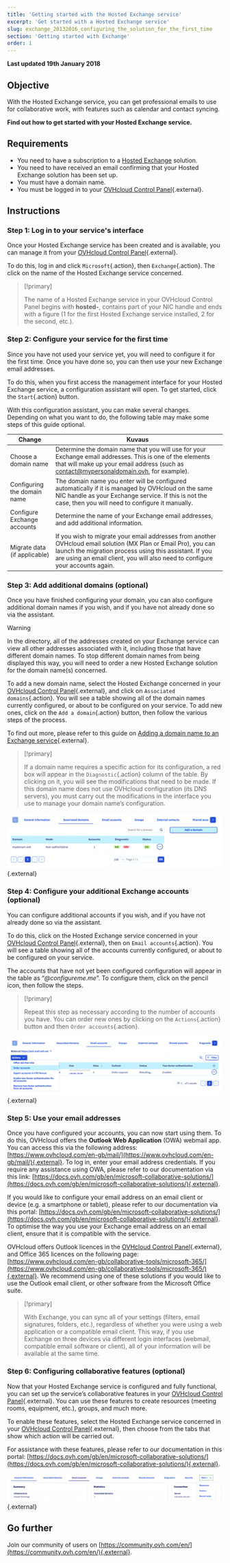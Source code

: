 ```yaml
---
title: 'Getting started with the Hosted Exchange service'
excerpt: 'Get started with a Hosted Exchange service'
slug: exchange_20132016_configuring_the_solution_for_the_first_time
section: 'Getting started with Exchange'
order: 1
---
```


**Last updated 19th January 2018**

## Objective

With the Hosted Exchange service, you can get professional emails to use for collaborative work, with features such as calendar and contact syncing.

**Find out how to get started with your Hosted Exchange service.**

## Requirements

- You need to have a subscription to a [Hosted Exchange](https://www.ovhcloud.com/en-gb/emails/hosted-exchange/) solution.
- You need to have received an email confirming that your Hosted Exchange solution has been set up.
- You must have a domain name.
- You must be logged in to your [OVHcloud Control Panel](https://www.ovh.com/auth/?action=gotomanager&from=https://www.ovh.co.uk/&ovhSubsidiary=GB){.external}.

## Instructions

### Step 1: Log in to your service's interface

Once your Hosted Exchange service has been created and is available, you can manage it from your [OVHcloud Control Panel](https://www.ovh.com/auth/?action=gotomanager&from=https://www.ovh.co.uk/&ovhSubsidiary=GB){.external}.

To do this, log in and click `Microsoft`{.action}, then `Exchange`{.action}. The click on the name of the Hosted Exchange service concerned.

> [!primary]
>
> The name of a Hosted Exchange service in your OVHcloud Control Panel begins with **hosted-**, contains part of your NIC handle and ends with a figure (1 for the first Hosted Exchange service installed, 2 for the second, etc.).
>

### Step 2: Configure your service for the first time

Since you have not used your service yet, you will need to configure it for the first time. Once you have done so, you can then use your new Exchange email addresses.

To do this, when you first access the management interface for your Hosted Exchange service, a configuration assistant will open. To get started, click the `Start`{.action} button.

With this configuration assistant, you can make several changes. Depending on what you want to do, the following table may make some steps of this guide optional.

|Change|Kuvaus|
|---|---|
|Choose a domain name|Determine the domain name that you will use for your Exchange email addresses. This is one of the elements that will make up your email address (such as contact@mypersonaldomain.ovh, for example).|
|Configuring the domain name|The domain name you enter will be configured automatically if it is managed by OVHcloud on the same NIC handle as your Exchange service. If this is not the case, then you will need to configure it manually.|
|Configure Exchange accounts|Determine the name of your Exchange email addresses, and add additional information.|
|Migrate data (if applicable)|If you wish to migrate your email addresses from another OVHcloud email solution (MX Plan or Email Pro), you can launch the migration process using this assistant. If you are using an email client, you will also need to configure your accounts again.|

### Step 3: Add additional domains (optional)

Once you have finished configuring your domain, you can also configure additional domain names if you wish, and if you have not already done so via the assistant.

> [!warning]
>
> In the directory, all of the addresses created on your Exchange service can view all other addresses associated with it, including those that have different domain names. To stop different domain names from being displayed this way, you will need to order a new Hosted Exchange solution for the domain name(s) concerned.
>

To add a new domain name, select the Hosted Exchange concerned in your [OVHcloud Control Panel](https://www.ovh.com/auth/?action=gotomanager&from=https://www.ovh.co.uk/&ovhSubsidiary=GB){.external}, and click on `Associated domains`{.action}. You will see a table showing all of the domain names currently configured, or about to be configured on your service. To add new ones, click on the `Add a domain`{.action} button, then follow the various steps of the process.

To find out more, please refer to this guide on [Adding a domain name to an Exchange service](https://docs.ovh.com/gb/en/microsoft-collaborative-solutions/adding-domain-exchange/){.external}.

> [!primary]
>
> If a domain name requires a specific action for its configuration, a red box will appear in the `Diagnostic`{.action} column of the table. By clicking on it, you will see the modifications that need to be made. If this domain name does not use OVHcloud configuration (its DNS servers), you must carry out the modifications in the interface you use to manage your domain name’s configuration. 
>

![Add a domain](images/first-steps-hosted-exchange-add-domain.png){.external}

### Step 4: Configure your additional Exchange accounts (optional)

You can configure additional accounts if you wish, and if you have not already done so via the assistant.

To do this, click on the Hosted Exchange service concerned in your [OVHcloud Control Panel](https://www.ovh.com/auth/?action=gotomanager&from=https://www.ovh.co.uk/&ovhSubsidiary=GB){.external}, then on `Email accounts`{.action}. You will see a table showing all of the accounts currently configured, or about to be configured on your service.

The accounts that have not yet been configured configuration will appear in the table as “*@configureme.me*”. To configure them, click on the pencil icon, then follow the steps.

> [!primary]
>
> Repeat this step as necessary according to the number of accounts you have. You can order new ones by clicking on the `Actions`{.action} button and then `Order accounts`{.action}.
>

![Add an account](images/first-steps-hosted-exchange-add-account.png){.external}

### Step 5: Use your email addresses

Once you have configured your accounts, you can now start using them. To do this, OVHcloud offers the **Outlook Web Application** (OWA) webmail app. You can access this via the following address: [https://www.ovhcloud.com/en-gb/mail/](https://www.ovhcloud.com/en-gb/mail/){.external}. To log in, enter your email address credentials. If you require any assistance using OWA, please refer to our documentation via this link: [https://docs.ovh.com/gb/en/microsoft-collaborative-solutions/](https://docs.ovh.com/gb/en/microsoft-collaborative-solutions/){.external}.

If you would like to configure your email address on an email client or device (e.g. a smartphone or tablet), please refer to our documentation via this portal: [https://docs.ovh.com/gb/en/microsoft-collaborative-solutions/](https://docs.ovh.com/gb/en/microsoft-collaborative-solutions/){.external}. To optimise the way you use your Exchange email address on an email client, ensure that it is compatible with the service.

OVHcloud offers Outlook licences in the [OVHcloud Control Panel](https://www.ovh.com/auth/?action=gotomanager&from=https://www.ovh.co.uk/&ovhSubsidiary=GB){.external}, and Office 365 licences on the following page: [https://www.ovhcloud.com/en-gb/collaborative-tools/microsoft-365/](https://www.ovhcloud.com/en-gb/collaborative-tools/microsoft-365/){.external}. We recommend using one of these solutions if you would like to use the Outlook email client, or other software from the Microsoft Office suite.

> [!primary]
>
> With Exchange, you can sync all of your settings (filters, email signatures, folders, etc.), regardless of whether you were using a web application or a compatible email client.
> This way, if you use Exchange on three devices via different login interfaces (webmail, compatible email software or client), all of your information will be available at the same time.
>

### Step 6: Configuring collaborative features (optional)

Now that your Hosted Exchange service is configured and fully functional, you can set up the service’s collaborative features in your [OVHcloud Control Panel](https://www.ovh.com/auth/?action=gotomanager&from=https://www.ovh.co.uk/&ovhSubsidiary=GB){.external}. You can use these features to create resources (meeting rooms, equipment, etc.), groups, and much more.

To enable these features, select the Hosted Exchange service concerned in your  [OVHcloud Control Panel](https://www.ovh.com/auth/?action=gotomanager&from=https://www.ovh.co.uk/&ovhSubsidiary=GB){.external}, then choose from the tabs that show which action will be carried out.

For assistance with these features, please refer to our documentation in this portal: [https://docs.ovh.com/gb/en/microsoft-collaborative-solutions/](https://docs.ovh.com/gb/en/microsoft-collaborative-solutions/){.external}.

![Collaborative features](images/first-steps-hosted-exchange-intro-to-functions.png){.external}

## Go further

Join our community of users on [https://community.ovh.com/en/](https://community.ovh.com/en/){.external}.
